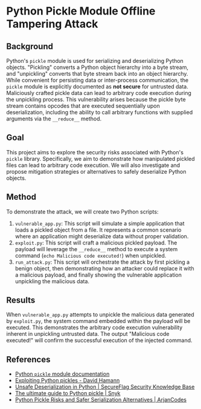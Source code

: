 # Python Pickle Module Offline Tampering Attack

## Background

Python's `pickle` module is used for serializing and deserializing Python objects. "Pickling" converts a Python object hierarchy into a byte stream, and "unpickling" converts that byte stream back into an object hierarchy. While convenient for persisting data or inter-process communication, the `pickle` module is explicitly documented as **not secure** for untrusted data. Maliciously crafted pickle data can lead to arbitrary code execution during the unpickling process. This vulnerability arises because the pickle byte stream contains opcodes that are executed sequentially upon deserialization, including the ability to call arbitrary functions with supplied arguments via the `__reduce__` method.

## Goal

This project aims to explore the security risks associated with Python's `pickle` library. Specifically, we aim to demonstrate how manipulated pickled files can lead to arbitrary code execution. We will also investigate and propose mitigation strategies or alternatives to safely deserialize Python objects.

## Method

To demonstrate the attack, we will create two Python scripts:

1.  `vulnerable_app.py`: This script will simulate a simple application that loads a pickled object from a file. It represents a common scenario where an application might deserialize data without proper validation.
2.  `exploit.py`: This script will craft a malicious pickled payload. The payload will leverage the `__reduce__` method to execute a system command (`echo Malicious code executed!`) when unpickled.
3.  `run_attack.py`: This script will orchestrate the attack by first pickling a benign object, then demonstrating how an attacker could replace it with a malicious payload, and finally showing the vulnerable application unpickling the malicious data.

## Results

When `vulnerable_app.py` attempts to unpickle the malicious data generated by `exploit.py`, the system command embedded within the payload will be executed. This demonstrates the arbitrary code execution vulnerability inherent in unpickling untrusted data. The output "Malicious code executed!" will confirm the successful execution of the injected command.

## References

- [Python `pickle` module documentation](https://docs.python.org/3/library/pickle.html)
- [Exploiting Python pickles - David Hamann](https://davidhamann.de/2020/04/05/exploiting-python-pickle/)
- [Unsafe Deserialization in Python | SecureFlag Security Knowledge Base](https://knowledge-base.secureflag.com/vulnerabilities/unsafe_deserialization/unsafe_deserialization_python.html)
- [The ultimate guide to Python pickle | Snyk](https://snyk.io/blog/guide-to-python-pickle/)
- [Python Pickle Risks and Safer Serialization Alternatives | ArjanCodes](https://arjancodes.com/blog/python-pickle-module-security-risks-and-safer-alternatives/)
